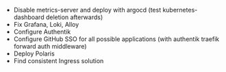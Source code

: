 - Disable metrics-server and deploy with argocd (test kubernetes-dashboard deletion afterwards)
- Fix Grafana, Loki, Alloy
- Configure Authentik
- Configure GitHub SSO for all possible applications (with authentik traefik forward auth middleware)
- Deploy Polaris
- Find consistent Ingress solution
